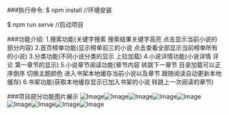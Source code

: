 ###执行命令:
$ npm install    //环境安装

$ npm run serve  //启动项目

###功能介绍:
1.搜索功能(关键字搜索  搜索结果关键字高亮  点击显示当前小说的部分内容)
2.首页榜单功能(显示榜单前三的小说  点击查看全部显示当前榜单所有的小说)
3.分类功能(不同小说分类的显示  上拉加载)
4.小说详情功能(小说详情 评论 第一章节的显示)
5.小说章节阅读功能(章节内容 转跳下一章节 目录加载可以正序倒序 切换主题颜色 进入书架本地缓存当前小说以及章节 跟随阅读自动更新本地缓存)
6.书架功能(获取本地缓存显示已加入书架的小说 转跳上一次阅读的章节)

###项目部分功能图片展示
![Image](https://github.com/yujinxings/qiedemo/blob/master/images/1.png)![Image](https://github.com/yujinxings/qiedemo/blob/master/images/2.png)![Image](https://github.com/yujinxings/qiedemo/blob/master/images/3.png)![Image](https://github.com/yujinxings/qiedemo/blob/master/images/4.png)![Image](https://github.com/yujinxings/qiedemo/blob/master/images/5.png)![Image](https://github.com/yujinxings/qiedemo/blob/master/images/6.png)![Image](https://github.com/yujinxings/qiedemo/blob/master/images/7.png)![Image](https://github.com/yujinxings/qiedemo/blob/master/images/8.png)![Image](https://github.com/yujinxings/qiedemo/blob/master/images/9.png)



